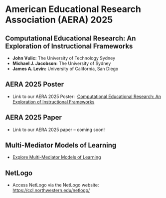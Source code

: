<h1>American Educational Research Association (AERA) 2025</h1>

<h2>Computational Educational Research: An Exploration of Instructional Frameworks</h2>
<ul>
  <li><strong>John Vulic:</strong> The University of Technology Sydney</li>
  <li><strong>Michael J. Jacobson:</strong> The University of Sydney</li>
  <li><strong>James A. Levin:</strong> University of California, San Diego</li>
</ul>

<h2>AERA 2025 Poster</h2>
<ul>
  <li>
    Link to our AERA 2025 Poster:&nbsp;
    <a href="https://aera25-aera.ipostersessions.com/Default.aspx?s=23-B7-69-01-1A-39-05-A2-6E-D1-37-90-03-63-25-9B" target="_blank">
      Computational Educational Research: An Exploration of Instructional Frameworks
    </a>
  </li>
</ul>

<h2>AERA 2025 Paper</h2>
<ul>
  <li>Link to our AERA 2025 paper – coming soon!</li>
</ul>

<h2>Multi-Mediator Models of Learning</h2>
<ul>
  <li>
    <a href="https://mmm.ucsd.edu/mmm.html" target="_blank">
      Explore Multi-Mediator Models of Learning
    </a>
  </li>
</ul>

<h2>NetLogo</h2>
<ul>
  <li>
    Access NetLogo via the NetLogo website:&nbsp;
    <a href="https://ccl.northwestern.edu/netlogo/" target="_blank">
      https://ccl.northwestern.edu/netlogo/
    </a>
  </li>
</ul>
